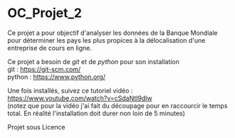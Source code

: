 # OC_Projet_2
Ce projet a pour objectif d'analyser les données de la Banque Mondiale pour déterminer les pays les plus propices à la délocalisation d'une entreprise de cours en ligne.

Ce projet a besoin de *git* et de *python* pour son installation <br/>
git : https://git-scm.com/ <br/>
python : https://www.python.org/

Une fois installés, suivez ce tutoriel vidéo :
https://www.youtube.com/watch?v=cSdaNtI9dlw <br/>
(notez que pour la vidéo j'ai fait du découpage pour en raccourcir le temps total. 
En réalité l'installation doit durer non loin de 5 minutes)

Projet sous Licence
